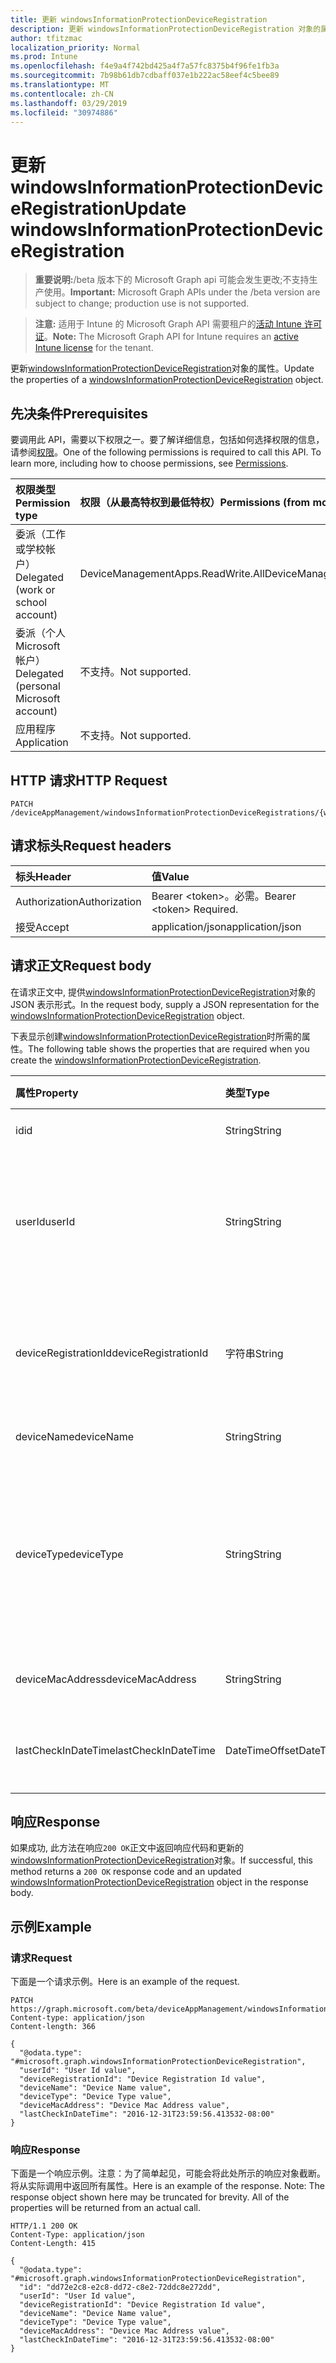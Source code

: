 ```yaml
---
title: 更新 windowsInformationProtectionDeviceRegistration
description: 更新 windowsInformationProtectionDeviceRegistration 对象的属性。
author: tfitzmac
localization_priority: Normal
ms.prod: Intune
ms.openlocfilehash: f4e9a4f742bd425a4f7a57fc8375b4f96fe1fb3a
ms.sourcegitcommit: 7b98b61db7cdbaff037e1b222ac58eef4c5bee89
ms.translationtype: MT
ms.contentlocale: zh-CN
ms.lasthandoff: 03/29/2019
ms.locfileid: "30974886"
---
```

# <a name="update-windowsinformationprotectiondeviceregistration"></a><span data-ttu-id="d5075-103">更新 windowsInformationProtectionDeviceRegistration</span><span class="sxs-lookup"><span data-stu-id="d5075-103">Update windowsInformationProtectionDeviceRegistration</span></span>

> <span data-ttu-id="d5075-104">**重要说明:**/beta 版本下的 Microsoft Graph api 可能会发生更改;不支持生产使用。</span><span class="sxs-lookup"><span data-stu-id="d5075-104">**Important:** Microsoft Graph APIs under the /beta version are subject to change; production use is not supported.</span></span>

> <span data-ttu-id="d5075-105">**注意:** 适用于 Intune 的 Microsoft Graph API 需要租户的[活动 Intune 许可证](https://go.microsoft.com/fwlink/?linkid=839381)。</span><span class="sxs-lookup"><span data-stu-id="d5075-105">**Note:** The Microsoft Graph API for Intune requires an [active Intune license](https://go.microsoft.com/fwlink/?linkid=839381) for the tenant.</span></span>

<span data-ttu-id="d5075-106">更新[windowsInformationProtectionDeviceRegistration](../resources/intune-mam-windowsinformationprotectiondeviceregistration.md)对象的属性。</span><span class="sxs-lookup"><span data-stu-id="d5075-106">Update the properties of a [windowsInformationProtectionDeviceRegistration](../resources/intune-mam-windowsinformationprotectiondeviceregistration.md) object.</span></span>

## <a name="prerequisites"></a><span data-ttu-id="d5075-107">先决条件</span><span class="sxs-lookup"><span data-stu-id="d5075-107">Prerequisites</span></span>
<span data-ttu-id="d5075-p101">要调用此 API，需要以下权限之一。要了解详细信息，包括如何选择权限的信息，请参阅[权限](/graph/permissions-reference)。</span><span class="sxs-lookup"><span data-stu-id="d5075-p101">One of the following permissions is required to call this API. To learn more, including how to choose permissions, see [Permissions](/graph/permissions-reference).</span></span>

|<span data-ttu-id="d5075-110">权限类型</span><span class="sxs-lookup"><span data-stu-id="d5075-110">Permission type</span></span>|<span data-ttu-id="d5075-111">权限（从最高特权到最低特权）</span><span class="sxs-lookup"><span data-stu-id="d5075-111">Permissions (from most to least privileged)</span></span>|
|:---|:---|
|<span data-ttu-id="d5075-112">委派（工作或学校帐户）</span><span class="sxs-lookup"><span data-stu-id="d5075-112">Delegated (work or school account)</span></span>|<span data-ttu-id="d5075-113">DeviceManagementApps.ReadWrite.All</span><span class="sxs-lookup"><span data-stu-id="d5075-113">DeviceManagementApps.ReadWrite.All</span></span>|
|<span data-ttu-id="d5075-114">委派（个人 Microsoft 帐户）</span><span class="sxs-lookup"><span data-stu-id="d5075-114">Delegated (personal Microsoft account)</span></span>|<span data-ttu-id="d5075-115">不支持。</span><span class="sxs-lookup"><span data-stu-id="d5075-115">Not supported.</span></span>|
|<span data-ttu-id="d5075-116">应用程序</span><span class="sxs-lookup"><span data-stu-id="d5075-116">Application</span></span>|<span data-ttu-id="d5075-117">不支持。</span><span class="sxs-lookup"><span data-stu-id="d5075-117">Not supported.</span></span>|

## <a name="http-request"></a><span data-ttu-id="d5075-118">HTTP 请求</span><span class="sxs-lookup"><span data-stu-id="d5075-118">HTTP Request</span></span>
<!-- {
  "blockType": "ignored"
}
-->
``` http
PATCH /deviceAppManagement/windowsInformationProtectionDeviceRegistrations/{windowsInformationProtectionDeviceRegistrationId}
```

## <a name="request-headers"></a><span data-ttu-id="d5075-119">请求标头</span><span class="sxs-lookup"><span data-stu-id="d5075-119">Request headers</span></span>
|<span data-ttu-id="d5075-120">标头</span><span class="sxs-lookup"><span data-stu-id="d5075-120">Header</span></span>|<span data-ttu-id="d5075-121">值</span><span class="sxs-lookup"><span data-stu-id="d5075-121">Value</span></span>|
|:---|:---|
|<span data-ttu-id="d5075-122">Authorization</span><span class="sxs-lookup"><span data-stu-id="d5075-122">Authorization</span></span>|<span data-ttu-id="d5075-123">Bearer &lt;token&gt;。必需。</span><span class="sxs-lookup"><span data-stu-id="d5075-123">Bearer &lt;token&gt; Required.</span></span>|
|<span data-ttu-id="d5075-124">接受</span><span class="sxs-lookup"><span data-stu-id="d5075-124">Accept</span></span>|<span data-ttu-id="d5075-125">application/json</span><span class="sxs-lookup"><span data-stu-id="d5075-125">application/json</span></span>|

## <a name="request-body"></a><span data-ttu-id="d5075-126">请求正文</span><span class="sxs-lookup"><span data-stu-id="d5075-126">Request body</span></span>
<span data-ttu-id="d5075-127">在请求正文中, 提供[windowsInformationProtectionDeviceRegistration](../resources/intune-mam-windowsinformationprotectiondeviceregistration.md)对象的 JSON 表示形式。</span><span class="sxs-lookup"><span data-stu-id="d5075-127">In the request body, supply a JSON representation for the [windowsInformationProtectionDeviceRegistration](../resources/intune-mam-windowsinformationprotectiondeviceregistration.md) object.</span></span>

<span data-ttu-id="d5075-128">下表显示创建[windowsInformationProtectionDeviceRegistration](../resources/intune-mam-windowsinformationprotectiondeviceregistration.md)时所需的属性。</span><span class="sxs-lookup"><span data-stu-id="d5075-128">The following table shows the properties that are required when you create the [windowsInformationProtectionDeviceRegistration](../resources/intune-mam-windowsinformationprotectiondeviceregistration.md).</span></span>

|<span data-ttu-id="d5075-129">属性</span><span class="sxs-lookup"><span data-stu-id="d5075-129">Property</span></span>|<span data-ttu-id="d5075-130">类型</span><span class="sxs-lookup"><span data-stu-id="d5075-130">Type</span></span>|<span data-ttu-id="d5075-131">说明</span><span class="sxs-lookup"><span data-stu-id="d5075-131">Description</span></span>|
|:---|:---|:---|
|<span data-ttu-id="d5075-132">id</span><span class="sxs-lookup"><span data-stu-id="d5075-132">id</span></span>|<span data-ttu-id="d5075-133">String</span><span class="sxs-lookup"><span data-stu-id="d5075-133">String</span></span>|<span data-ttu-id="d5075-134">实体的键。</span><span class="sxs-lookup"><span data-stu-id="d5075-134">Key of the entity.</span></span>|
|<span data-ttu-id="d5075-135">userId</span><span class="sxs-lookup"><span data-stu-id="d5075-135">userId</span></span>|<span data-ttu-id="d5075-136">String</span><span class="sxs-lookup"><span data-stu-id="d5075-136">String</span></span>|<span data-ttu-id="d5075-137">与此设备注册记录相关联的 UserId。</span><span class="sxs-lookup"><span data-stu-id="d5075-137">UserId associated with this device registration record.</span></span>|
|<span data-ttu-id="d5075-138">deviceRegistrationId</span><span class="sxs-lookup"><span data-stu-id="d5075-138">deviceRegistrationId</span></span>|<span data-ttu-id="d5075-139">字符串</span><span class="sxs-lookup"><span data-stu-id="d5075-139">String</span></span>|<span data-ttu-id="d5075-140">此设备注册记录的设备标识符。</span><span class="sxs-lookup"><span data-stu-id="d5075-140">Device identifier for this device registration record.</span></span>|
|<span data-ttu-id="d5075-141">deviceName</span><span class="sxs-lookup"><span data-stu-id="d5075-141">deviceName</span></span>|<span data-ttu-id="d5075-142">String</span><span class="sxs-lookup"><span data-stu-id="d5075-142">String</span></span>|<span data-ttu-id="d5075-143">设备名称。</span><span class="sxs-lookup"><span data-stu-id="d5075-143">Device name.</span></span>|
|<span data-ttu-id="d5075-144">deviceType</span><span class="sxs-lookup"><span data-stu-id="d5075-144">deviceType</span></span>|<span data-ttu-id="d5075-145">String</span><span class="sxs-lookup"><span data-stu-id="d5075-145">String</span></span>|<span data-ttu-id="d5075-146">设备类型, 例如, windows 便携式计算机 VS windows phone。</span><span class="sxs-lookup"><span data-stu-id="d5075-146">Device type, for example, Windows laptop VS Windows phone.</span></span>|
|<span data-ttu-id="d5075-147">deviceMacAddress</span><span class="sxs-lookup"><span data-stu-id="d5075-147">deviceMacAddress</span></span>|<span data-ttu-id="d5075-148">String</span><span class="sxs-lookup"><span data-stu-id="d5075-148">String</span></span>|<span data-ttu-id="d5075-149">设备 Mac 地址。</span><span class="sxs-lookup"><span data-stu-id="d5075-149">Device Mac address.</span></span>|
|<span data-ttu-id="d5075-150">lastCheckInDateTime</span><span class="sxs-lookup"><span data-stu-id="d5075-150">lastCheckInDateTime</span></span>|<span data-ttu-id="d5075-151">DateTimeOffset</span><span class="sxs-lookup"><span data-stu-id="d5075-151">DateTimeOffset</span></span>|<span data-ttu-id="d5075-152">设备的上次签入时间。</span><span class="sxs-lookup"><span data-stu-id="d5075-152">Last checkin time of the device.</span></span>|



## <a name="response"></a><span data-ttu-id="d5075-153">响应</span><span class="sxs-lookup"><span data-stu-id="d5075-153">Response</span></span>
<span data-ttu-id="d5075-154">如果成功, 此方法在响应`200 OK`正文中返回响应代码和更新的[windowsInformationProtectionDeviceRegistration](../resources/intune-mam-windowsinformationprotectiondeviceregistration.md)对象。</span><span class="sxs-lookup"><span data-stu-id="d5075-154">If successful, this method returns a `200 OK` response code and an updated [windowsInformationProtectionDeviceRegistration](../resources/intune-mam-windowsinformationprotectiondeviceregistration.md) object in the response body.</span></span>

## <a name="example"></a><span data-ttu-id="d5075-155">示例</span><span class="sxs-lookup"><span data-stu-id="d5075-155">Example</span></span>

### <a name="request"></a><span data-ttu-id="d5075-156">请求</span><span class="sxs-lookup"><span data-stu-id="d5075-156">Request</span></span>
<span data-ttu-id="d5075-157">下面是一个请求示例。</span><span class="sxs-lookup"><span data-stu-id="d5075-157">Here is an example of the request.</span></span>
``` http
PATCH https://graph.microsoft.com/beta/deviceAppManagement/windowsInformationProtectionDeviceRegistrations/{windowsInformationProtectionDeviceRegistrationId}
Content-type: application/json
Content-length: 366

{
  "@odata.type": "#microsoft.graph.windowsInformationProtectionDeviceRegistration",
  "userId": "User Id value",
  "deviceRegistrationId": "Device Registration Id value",
  "deviceName": "Device Name value",
  "deviceType": "Device Type value",
  "deviceMacAddress": "Device Mac Address value",
  "lastCheckInDateTime": "2016-12-31T23:59:56.413532-08:00"
}
```

### <a name="response"></a><span data-ttu-id="d5075-158">响应</span><span class="sxs-lookup"><span data-stu-id="d5075-158">Response</span></span>
<span data-ttu-id="d5075-p102">下面是一个响应示例。注意：为了简单起见，可能会将此处所示的响应对象截断。将从实际调用中返回所有属性。</span><span class="sxs-lookup"><span data-stu-id="d5075-p102">Here is an example of the response. Note: The response object shown here may be truncated for brevity. All of the properties will be returned from an actual call.</span></span>
``` http
HTTP/1.1 200 OK
Content-Type: application/json
Content-Length: 415

{
  "@odata.type": "#microsoft.graph.windowsInformationProtectionDeviceRegistration",
  "id": "dd72e2c8-e2c8-dd72-c8e2-72ddc8e272dd",
  "userId": "User Id value",
  "deviceRegistrationId": "Device Registration Id value",
  "deviceName": "Device Name value",
  "deviceType": "Device Type value",
  "deviceMacAddress": "Device Mac Address value",
  "lastCheckInDateTime": "2016-12-31T23:59:56.413532-08:00"
}
```




